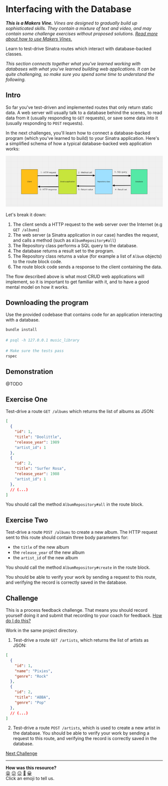 # Interfacing with the Database

_**This is a Makers Vine.** Vines are designed to gradually build up sophisticated skills. They contain a mixture of text and video, and may contain some challenge exercises without proposed solutions. [Read more about how to use Makers
Vines.](https://github.com/makersacademy/course/blob/main/labels/vines.md)_

Learn to test-drive Sinatra routes which interact with database-backed classes.

_This section connects together what you've learned working with databases with what you've learned building web applications. It can be quite challenging, so make sure you spend some time to understand the following._

## Intro

So far you've test-driven and implemented routes that only return static data. A web server will usually talk to a database behind the scenes, to read data from it (usually responding to `GET` requests), or save some data into it (usually responding to `POST` requests).

In the next challenges, you'll learn how to connect a database-backed program (which you've learned to build) to your Sinatra application. Here's a simplified schema of how a typical database-backed web application works:

![](../resources/http-database-flow.png)

Let's break it down:
1. The client sends a HTTP request to the web server over the Internet (e.g `GET /albums`)
2. The web server (a Sinatra application in our case) handles the request, and calls a method (such as `AlbumRepository#all`)
3. The Repository class performs a SQL query to the database.
4. The database returns a result set to the program.
5. The Repository class returns a value (for example a list of `Album` objects) to the route block code.
6. The route block code sends a response to the client containing the data.

The flow described above is what most CRUD web applications will implement, so it is important to get familiar with it, and to have a good mental model on how it works.

## Downloading the program

Use the provided codebase that contains code for an application interacting with a database.

```ruby
bundle install

# psql -h 127.0.0.1 music_library

# Make sure the tests pass
rspec
```

## Demonstration

@TODO

## Exercise One

Test-drive a route `GET /albums` which returns the list of albums as JSON:

```json
[
  {
    "id": 1,
    "title": "Doolittle",
    "release_year": 1989
    "artist_id": 1
  },
  {
    "id": 2,
    "title": "Surfer Rosa",
    "release_year": 1988
    "artist_id": 1
  },
  // (...)
]
```

You should call the method `AlbumRepository#all` in the route block.

## Exercise Two

Test-drive a route `POST /albums` to create a new album. The HTTP request sent to this route should contain three body parameters for:
  * the `title` of the new album
  * the `release_year` of the new album
  * the `artist_id` of the new album

You should call the method `AlbumRepository#create` in the route block.

You should be able to verify your work by sending a request to this route, and verifying the record is correctly saved in the database.

## Challenge

This is a process feedback challenge. That means you should record yourself doing it and
submit that recording to your coach for feedback. [How do I do
this?](https://github.com/makersacademy/golden-square/blob/main/pills/process_feedback_challenges.md)

Work in the same project directory.

1. Test-drive a route `GET /artists`, which returns the list of artists as JSON:
```json
[
  {
    "id": 1,
    "name": "Pixies",
    "genre": "Rock"
  },
  {
    "id": 2,
    "title": "ABBA",
    "genre": "Pop"
  },
  // (...)
]
```

2. Test-drive a route `POST /artists`, which is used to create a new artist in the database.
    You should be able to verify your work by sending a request to this route, and verifying the record is correctly saved in the database.

[Next Challenge](06_deploying.md)

<!-- BEGIN GENERATED SECTION DO NOT EDIT -->

---

**How was this resource?**  
[😫](https://airtable.com/shrUJ3t7KLMqVRFKR?prefill_Repository=makersacademy/web-applications&prefill_File=challenges/05_test_driving_route_with_database.md&prefill_Sentiment=😫) [😕](https://airtable.com/shrUJ3t7KLMqVRFKR?prefill_Repository=makersacademy/web-applications&prefill_File=challenges/05_test_driving_route_with_database.md&prefill_Sentiment=😕) [😐](https://airtable.com/shrUJ3t7KLMqVRFKR?prefill_Repository=makersacademy/web-applications&prefill_File=challenges/05_test_driving_route_with_database.md&prefill_Sentiment=😐) [🙂](https://airtable.com/shrUJ3t7KLMqVRFKR?prefill_Repository=makersacademy/web-applications&prefill_File=challenges/05_test_driving_route_with_database.md&prefill_Sentiment=🙂) [😀](https://airtable.com/shrUJ3t7KLMqVRFKR?prefill_Repository=makersacademy/web-applications&prefill_File=challenges/05_test_driving_route_with_database.md&prefill_Sentiment=😀)  
Click an emoji to tell us.

<!-- END GENERATED SECTION DO NOT EDIT -->
